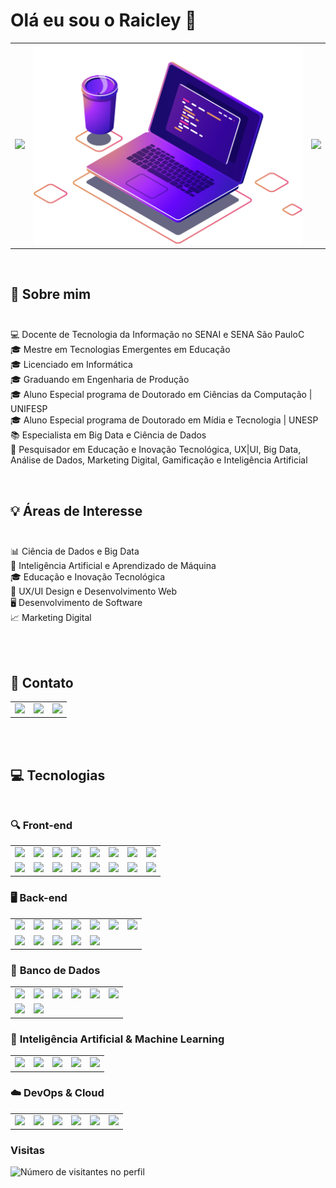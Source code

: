 # Olá eu sou o Raicley 👋
    

<table>
  <tr>
  <td>
    <img src="https://github-readme-stats.vercel.app/api?username=raicleycs&theme=dark&show_icons=true">
  </td>
    <td><img src="https://github.com/raicleycs/raicleycs/blob/main/img/computer-illustration.png"></td>
   <td>
  <img src="https://github-readme-stats.vercel.app/api/top-langs/?username=raicleycs&langs_count=8&theme=dark">
  </td
  </tr>
</table>
<br>

<div>
  
## 🚀 Sobre mim <br><br>
💻 Docente de Tecnologia da Informação no SENAI e SENA São PauloC<br>
🎓 Mestre em Tecnologias Emergentes em Educação<br>
🎓 Licenciado em Informática<br>
🎓 Graduando em Engenharia de Produção<br>
🎓 Aluno Especial programa de Doutorado em Ciências da Computação | UNIFESP<br>
🎓 Aluno Especial programa de Doutorado em Mídia e Tecnologia | UNESP<br>
📚 Especialista em Big Data e Ciência de Dados<br>
🔬 Pesquisador em Educação e Inovação Tecnológica, UX|UI, Big Data, Análise de Dados, Marketing Digital, Gamificação e Inteligência Artificial<br>
</div>
<br>
<div>
  
## 💡 Áreas de Interesse<br><br>
📊 Ciência de Dados e Big Data<br>
🤖 Inteligência Artificial e Aprendizado de Máquina<br>
🎓 Educação e Inovação Tecnológica<br>
🎨 UX/UI Design e Desenvolvimento Web<br>
🖥️ Desenvolvimento de Software<br>
📈 Marketing Digital<br>
</div>
<div>
  <br><br>
  
 ## 📱 Contato
  <table>
    <td>
      <a href="https://www.linkedin.com/in/raicleysampaio/"><img src="https://img.shields.io/badge/LinkedIn-0077B5?style=for-the-badge&logo=linkedin&logoColor=white"></a>
    </td>
    <td> 
     <a href="https://github.com/raicleycs/"><img src="https://img.shields.io/badge/GitHub-100000?style=for-the-badge&logo=github&logoColor=white"></a>
    </td>
    <td>
      <a href="https://www.instagram.com/raicley_sampaio/"><img src="https://img.shields.io/badge/Instagram-E4405F?style=for-the-badge&logo=instagram&logoColor=white">
    </td>
  </table>
        <br><br>
        
   ## 💻 Tecnologias<br><br>
### 🔍 **Front-end**
<table>
<tr>
<td><img src="https://img.shields.io/badge/HTML-239120?style=for-the-badge&logo=html5&logoColor=white"></td>
<td><img src="https://img.shields.io/badge/CSS-239120?&style=for-the-badge&logo=css3&logoColor=white"></td>
<td><img src="https://img.shields.io/badge/JavaScript-F7DF1E?style=for-the-badge&logo=javascript&logoColor=black"></td>
<td><img src="https://img.shields.io/badge/React-20232A?style=for-the-badge&logo=react&logoColor=61DAFB"></td>
<td><img src="https://img.shields.io/badge/Angular-DD0031?style=for-the-badge&logo=angular&logoColor=white"></td>
<td><img src="https://img.shields.io/badge/Vue.js-35495E?style=for-the-badge&logo=vue.js&logoColor=4FC08D"></td>
<td><img src="https://img.shields.io/badge/Bootstrap-563D7C?style=for-the-badge&logo=bootstrap&logoColor=white"></td>
<td><img src="https://img.shields.io/badge/Tailwind_CSS-38B2AC?style=for-the-badge&logo=tailwind-css&logoColor=white"></td>
</tr>
  <tr>
    <td><img src="https://img.shields.io/badge/Sass-CC6699?style=for-the-badge&logo=sass&logoColor=white"></td>
    <td><img src="https://img.shields.io/badge/React_Native-20232A?style=for-the-badge&logo=react&logoColor=61DAFB"></td>
    <td><img src="https://img.shields.io/badge/Flutter-02569B?style=for-the-badge&logo=flutter&logoColor=white"></td>
    <td><img src="https://img.shields.io/badge/Vite-646CFF?style=for-the-badge&logo=vite&logoColor=white"></td>
    <td><img src="https://img.shields.io/badge/TypeScript-007ACC?style=for-the-badge&logo=typescript&logoColor=white">
    </td>
    <td><img src="https://img.shields.io/badge/PWA-0276C1?style=for-the-badge&logo=pwa&logoColor=white">   
    </td>
    <td><img src="https://img.shields.io/badge/Preact-5B2C6F?style=for-the-badge&logo=preact&logoColor=white">
      <td><img src="https://img.shields.io/badge/Astro-FF5D00?style=for-the-badge&logo=astro&logoColor=white">
</td>
</td>
  </tr>
</table>

### 🖥️ **Back-end**
<table>
<tr>
<td><img src="https://img.shields.io/badge/Node.js-43853D?style=for-the-badge&logo=node.js&logoColor=white"></td>
<td><img src="https://img.shields.io/badge/PHP-777BB4?style=for-the-badge&logo=php&logoColor=white"></td>
<td><img src="https://img.shields.io/badge/.NET-5C2D91?style=for-the-badge&logo=.net&logoColor=white"></td>
<td><img src="https://img.shields.io/badge/Laravel-FF2D20?style=for-the-badge&logo=laravel&logoColor=white"></td>
<td><img src="https://img.shields.io/badge/Express.js-404D59?style=for-the-badge"></td>
<td><img src="https://img.shields.io/badge/Django-092E20?style=for-the-badge&logo=django&logoColor=white"></td>
<td><img src="https://img.shields.io/badge/Python-3776AB?style=for-the-badge&logo=python&logoColor=white"></td>
</tr>
  <tr>
    <td><img src="https://img.shields.io/badge/C%23-239120?style=for-the-badge&logo=csharp&logoColor=white"></td>
    <td><img src="https://img.shields.io/badge/C%2B%2B-00599C?style=for-the-badge&logo=c%2B%2B&logoColor=white"></td>
    <td><img src="https://img.shields.io/badge/Hono-11B1BC?style=for-the-badge&logo=honos&logoColor=white">
</td>
    <td><img src="https://img.shields.io/badge/Kotlin-7F52FF?style=for-the-badge&logo=kotlin&logoColor=white">
</td>
    <td><img src="https://img.shields.io/badge/Java-007396?style=for-the-badge&logo=java&logoColor=white"></td>
  </tr>
</table>

### 📂 **Banco de Dados**
<table>
<tr>
<td><img src="https://img.shields.io/badge/MySQL-4479A1?style=for-the-badge&logo=mysql&logoColor=white"></td>
<td><img src="https://img.shields.io/badge/MongoDB-47A248?style=for-the-badge&logo=mongodb&logoColor=white"></td>
<td><img src="https://img.shields.io/badge/Firebase-F29D0C?style=for-the-badge&logo=firebase&logoColor=white"></td>
<td><img src="https://img.shields.io/badge/PostgreSQL-336791?style=for-the-badge&logo=postgresql&logoColor=white"></td>
<td><img src="https://img.shields.io/badge/SQLite-003B57?style=for-the-badge&logo=sqlite&logoColor=white"></td>
<td><img src="https://img.shields.io/badge/Redis-DC382D?style=for-the-badge&logo=redis&logoColor=white"></td>
</tr>
  <tr>
  <td><img src="https://img.shields.io/badge/PostgreSQL-336791?style=for-the-badge&logo=postgresql&logoColor=white"></td>    
    <td><img src="https://img.shields.io/badge/MariaDB-003545?style=for-the-badge&logo=mariadb&logoColor=white"></td>
  </tr>
</table>

### 🤖 **Inteligência Artificial & Machine Learning**
<table>
<tr>
<td><img src="https://img.shields.io/badge/TensorFlow-FF6F00?style=for-the-badge&logo=tensorflow&logoColor=white"></td>
<td><img src="https://img.shields.io/badge/PyTorch-EE4C2C?style=for-the-badge&logo=pytorch&logoColor=white"></td>
<td><img src="https://img.shields.io/badge/Scikit--learn-F7931E?style=for-the-badge&logo=scikit-learn&logoColor=white"></td>
<td><img src="https://img.shields.io/badge/Keras-D00000?style=for-the-badge&logo=keras&logoColor=white"></td>
<td><img src="https://img.shields.io/badge/OpenAI-412991?style=for-the-badge&logo=openai&logoColor=white"></td>
</tr>
</table>

### ☁️ **DevOps & Cloud**
<table>
<tr>
<td><img src="https://img.shields.io/badge/Microsoft_Azure-0089D6?style=for-the-badge&logo=microsoft-azure&logoColor=white"></td>
<td><img src="https://img.shields.io/badge/Docker-2496ED?style=for-the-badge&logo=docker&logoColor=white"></td>
<td><img src="https://img.shields.io/badge/Kubernetes-326CE5?style=for-the-badge&logo=kubernetes&logoColor=white"></td>
<td><img src="https://img.shields.io/badge/GitHub_Actions-2088FF?style=for-the-badge&logo=github-actions&logoColor=white"></td>
<td><img src="https://img.shields.io/badge/GitLab-FC6D26?style=for-the-badge&logo=gitlab&logoColor=white"></td>
<td><img src="https://img.shields.io/badge/Amazon_AWS-232F3E?style=for-the-badge&logo=amazon-aws&logoColor=white"></td>
</tr> 
</table>

### **Visitas**
<table>
<tr>
<p><img src="https://profile-counter.glitch.me/raicleycs/count.svg" alt="Número de visitantes no perfil"/></p>
</tr>
</table>
</div>

